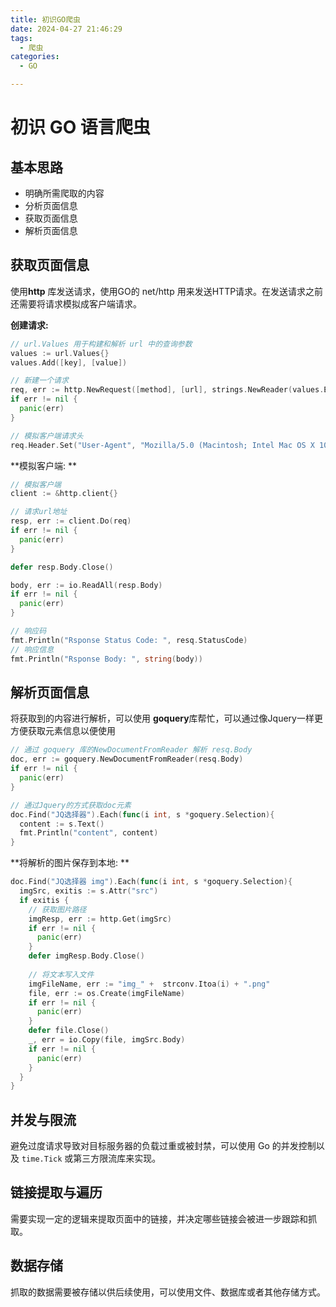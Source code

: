```yaml
---
title: 初识GO爬虫
date: 2024-04-27 21:46:29
tags:
  - 爬虫
categories:
  - GO

---
```


# 初识 GO 语言爬虫

## 基本思路

- 明确所需爬取的内容
- 分析页面信息
- 获取页面信息
- 解析页面信息

## 获取页面信息

使用**http** 库发送请求，使用GO的 net/http 用来发送HTTP请求。在发送请求之前还需要将请求模拟成客户端请求。

**创建请求:** 

```go
// url.Values 用于构建和解析 url 中的查询参数
values := url.Values{}
values.Add([key], [value])

// 新建一个请求
req, err := http.NewRequest([method], [url], strings.NewReader(values.Encode()))
if err != nil {
  panic(err)
}

// 模拟客户端请求头
req.Header.Set("User-Agent", "Mozilla/5.0 (Macintosh; Intel Mac OS X 10_15_7) AppleWebKit/537.36 (KHTML, like Gecko) Chrome/124.0.0.0 Safari/537.36")
```



**模拟客户端: **

```go
// 模拟客户端
client := &http.client{}

// 请求url地址
resp, err := client.Do(req)
if err != nil {
  panic(err)
}

defer resp.Body.Close()

body, err := io.ReadAll(resp.Body)
if err != nil {
  panic(err)
}

// 响应码
fmt.Println("Rsponse Status Code: ", resq.StatusCode)
// 响应信息
fmt.Println("Rsponse Body: ", string(body))

```

## 解析页面信息

将获取到的内容进行解析，可以使用 **goquery**库帮忙，可以通过像Jquery一样更方便获取元素信息以便使用

```go
// 通过 goquery 库的NewDocumentFromReader 解析 resq.Body
doc, err := goquery.NewDocumentFromReader(resq.Body)
if err != nil {
  panic(err)
}

// 通过Jquery的方式获取doc元素
doc.Find("JQ选择器").Each(func(i int, s *goquery.Selection){
  content := s.Text()
  fmt.Println("content", content)
}
```

**将解析的图片保存到本地: **

```go
doc.Find("JQ选择器 img").Each(func(i int, s *goquery.Selection){
  imgSrc, exitis := s.Attr("src")
  if exitis {
    // 获取图片路径
    imgResp, err := http.Get(imgSrc)
    if err != nil {
      panic(err)
    }
    defer imgResp.Body.Close()
    
    // 将文本写入文件
    imgFileName, err := "img_" +  strconv.Itoa(i) + ".png"
    file, err := os.Create(imgFileName)
    if err != nil {
      panic(err)
    }
    defer file.Close()
    _, err = io.Copy(file, imgSrc.Body)
    if err != nil {
      panic(err)
    }
  }
}
```





## 并发与限流

避免过度请求导致对目标服务器的负载过重或被封禁，可以使用 Go 的并发控制以及 `time.Tick` 或第三方限流库来实现。

## 链接提取与遍历

需要实现一定的逻辑来提取页面中的链接，并决定哪些链接会被进一步跟踪和抓取。

## 数据存储

抓取的数据需要被存储以供后续使用，可以使用文件、数据库或者其他存储方式。
